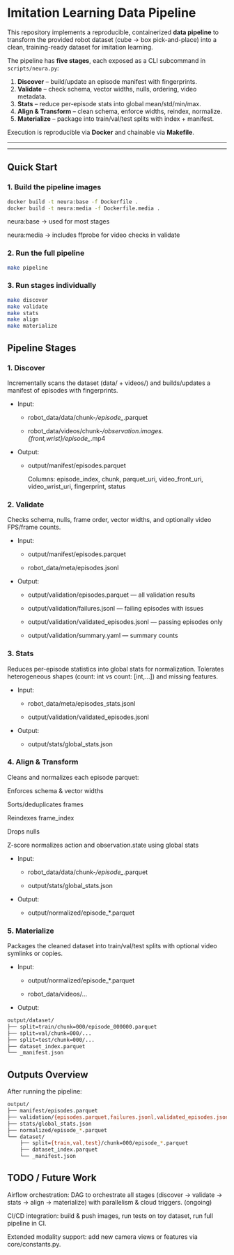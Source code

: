 # Imitation Learning Data Pipeline

This repository implements a reproducible, containerized **data pipeline** to transform the provided robot dataset (cube → box pick-and-place) into a clean, training-ready dataset for imitation learning.

The pipeline has **five stages**, each exposed as a CLI subcommand in `scripts/neura.py`:

1. **Discover** – build/update an episode manifest with fingerprints.  
2. **Validate** – check schema, vector widths, nulls, ordering, video metadata.  
3. **Stats** – reduce per-episode stats into global mean/std/min/max.  
4. **Align & Transform** – clean schema, enforce widths, reindex, normalize.  
5. **Materialize** – package into train/val/test splits with index + manifest.

Execution is reproducible via **Docker** and chainable via **Makefile**.

---

---

## Quick Start

### 1. Build the pipeline images
```bash
docker build -t neura:base -f Dockerfile .
docker build -t neura:media -f Dockerfile.media .
```

neura:base → used for most stages

neura:media → includes ffprobe for video checks in validate

### 2. Run the full pipeline
```bash
make pipeline
```


### 3. Run stages individually
```bash
make discover
make validate
make stats
make align
make materialize
```

## Pipeline Stages
### 1. Discover

Incrementally scans the dataset (data/ + videos/) and builds/updates a manifest of episodes with fingerprints.

* Input:

     * robot_data/data/chunk-*/episode_*.parquet

     * robot_data/videos/chunk-*/observation.images.
       {front,wrist}/episode_*.mp4

* Output:

    *   output/manifest/episodes.parquet
        
        Columns: episode_index, chunk, parquet_uri, video_front_uri, video_wrist_uri, fingerprint, status


### 2. Validate

Checks schema, nulls, frame order, vector widths, and optionally video FPS/frame counts.

* Input:

    *   output/manifest/episodes.parquet

    *   robot_data/meta/episodes.jsonl

* Output:

    *   output/validation/episodes.parquet — all validation results

    *   output/validation/failures.jsonl — failing episodes with    issues

    *   output/validation/validated_episodes.jsonl — passing episodes only

    *   output/validation/summary.yaml — summary counts

### 3. Stats

Reduces per-episode statistics into global stats for normalization.
Tolerates heterogeneous shapes (count: int vs count: [int,…]) and missing features.

* Input:

    *   robot_data/meta/episodes_stats.jsonl

    *   output/validation/validated_episodes.jsonl

* Output:

    *   output/stats/global_stats.json

### 4. Align & Transform

Cleans and normalizes each episode parquet:

Enforces schema & vector widths

Sorts/deduplicates frames

Reindexes frame_index

Drops nulls

Z-score normalizes action and observation.state using global stats

* Input:

    *   robot_data/data/chunk-*/episode_*.parquet

    *   output/stats/global_stats.json

* Output:

    *   output/normalized/episode_*.parquet

### 5. Materialize

Packages the cleaned dataset into train/val/test splits with optional video symlinks or copies.

* Input:

    *   output/normalized/episode_*.parquet

    *   robot_data/videos/...

* Output:
```bash
output/dataset/
├── split=train/chunk=000/episode_000000.parquet
├── split=val/chunk=000/...
├── split=test/chunk=000/...
├── dataset_index.parquet
└── _manifest.json
```

## Outputs Overview

 After running the pipeline:

```bash
output/
├── manifest/episodes.parquet
├── validation/{episodes.parquet,failures.jsonl,validated_episodes.jsonl,summary.yaml}
├── stats/global_stats.json
├── normalized/episode_*.parquet
└── dataset/
    ├── split={train,val,test}/chunk=000/episode_*.parquet
    ├── dataset_index.parquet
    └── _manifest.json
```


## TODO / Future Work


Airflow orchestration: DAG to orchestrate all stages (discover → validate → stats → align → materialize) with parallelism & cloud triggers. (ongoing)

CI/CD integration: build & push images, run tests on toy dataset, run full pipeline in CI.

Extended modality support: add new camera views or features via core/constants.py.